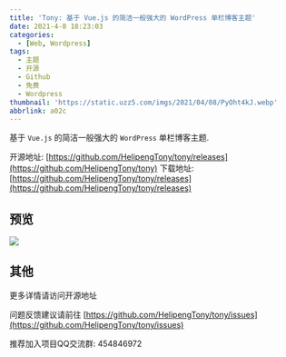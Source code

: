 ```yaml
---
title: 'Tony: 基于 Vue.js 的简洁一般强大的 WordPress 单栏博客主题'
date: 2021-4-8 18:23:03
categories:
  - [Web, Wordpress]
tags:
  - 主题
  - 开源
  - Github
  - 免费
  - Wordpress
thumbnail: 'https://static.uzz5.com/imgs/2021/04/08/PyOht4kJ.webp'
abbrlink: a02c
---
```



基于 `Vue.js` 的简洁一般强大的 `WordPress` 单栏博客主题.

开源地址: [https://github.com/HelipengTony/tony/releases](https://github.com/HelipengTony/tony)
下载地址: [https://github.com/HelipengTony/tony/releases](https://github.com/HelipengTony/tony/releases)

## 预览

![](https://static.uzz5.com/imgs/2021/04/08/2LKlEVGs.webp)

## 其他

更多详情请访问开源地址

问题反馈建议请前往 [https://github.com/HelipengTony/tony/issues](https://github.com/HelipengTony/tony/issues)

推荐加入项目QQ交流群: 454846972 


